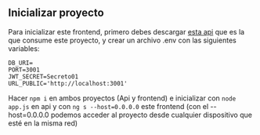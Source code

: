 ## Inicializar proyecto

Para inicializar este frontend, primero debes descargar [esta api](https://github.com/leifermendez/node-api-tracks) que es la que consume este proyecto, y crear un archivo .env con las siguientes variables:


```
DB_URI=
PORT=3001
JWT_SECRET=Secreto01
URL_PUBLIC='http://localhost:3001'
```

Hacer `npm i` en ambos proyectos (Api y frontend) e inicializar con `node app.js` en api y con `ng s --host=0.0.0.0` este frontend (con el --host=0.0.0.0 podemos acceder al proyecto desde cualquier dispositivo que esté en la misma red)